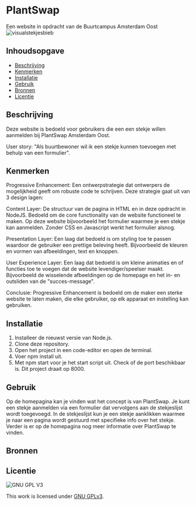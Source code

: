 # PlantSwap

<!-- Geef je project een titel en schrijf in één zin wat het is -->



Een website in opdracht van de Buurtcampus Amsterdam Oost
<br>
![visualstekjesbieb](https://user-images.githubusercontent.com/106448490/228855309-29928e34-55c6-4369-85e9-ecf02c06494a.png)



## Inhoudsopgave

- [Beschrijving](#beschrijving)
- [Kenmerken](#kenmerken)
- [Installatie](#installatie)
- [Gebruik](#gebruik)
- [Bronnen](#bronnen)
- [Licentie](#licentie)

## Beschrijving

Deze website is bedoeld voor gebruikers die een een stekje willen aanmelden bij PlantSwap Amsterdam Oost.

User story: "Als buurtbewoner wil ik een stekje kunnen toevoegen met behulp van een formulier".

<!-- In de Beschrijving staat hoe je project er uit ziet, hoe het werkt en wat je er mee kan. -->
<!-- Voeg een mooie poster visual toe 📸 -->
<!-- Voeg een link toe naar Github Pages 🌐-->

## Kenmerken

<!-- Bij Kenmerken staat welke technieken zijn gebruikt en hoe. Wat is de HTML structuur? Wat zijn de belangrijkste dingen in CSS? Wat is er met Javascript gedaan en hoe? Misschien heb je een framwork of library gebruikt? -->

Progressive Enhancement: Een ontwerpstrategie dat ontwerpers de mogelijkheid geeft om robuste code te schrijven. Deze strategie gaat uit van 3 design lagen:

Content Layer: De structuur van de pagina in HTML en in deze opdracht in NodeJS. Bedoeld om de core functionality van de website functioneel te maken. Op deze website bijvoorbeeld het formulier waarmee je een stekje kan aanmelden. Zonder CSS en Javascript werkt het formulier alsnog.

Presentation Layer: Een laag dat bedoeld is om styling toe te passen waardoor de gebruiker een prettige beleving heeft. Bijvoorbeeld de kleuren en vormen van afbeeldingen, text en knoppen.

User Experience Layer: Een laag dat bedoeld is om kleine animaties en of functies toe te voegen dat de website levendiger/speelser maakt. Bijvoorbeeld de wisselende afbeeldingen op de homepage en het in- en outsliden van de "succes-message". 

Conclusie: Progressive Enhancement is bedoeld om de maker een sterke website te laten maken, die elke gebruiker, op elk apparaat en instelling kan gebruiken.

## Installatie

1. Installeer de nieuwst versie van Node.js.
2. Clone deze repository.
3. Open het project in een code-editor en open de terminal.
4. Voer npm install uit.
5. Met npm start voor je het start script uit. Check of de port beschikbaar is. Dit project draait op 8000.

## Gebruik

Op de homepagina kan je vinden wat het concept is van PlantSwap. Je kunt een stekje aanmelden via een formulier dat vervolgens aan de stekjeslijst wordt toegevoegd. In de stekjeslijst kun je een stekje aanklikken waarmee je naar een pagina wordt gestuurd met specifieke info over het stekje. Verder is er op de homepagina nog meer informatie over PlantSwap te vinden.

## Bronnen

## Licentie

![GNU GPL V3](https://www.gnu.org/graphics/gplv3-127x51.png)

This work is licensed under [GNU GPLv3](./LICENSE).
